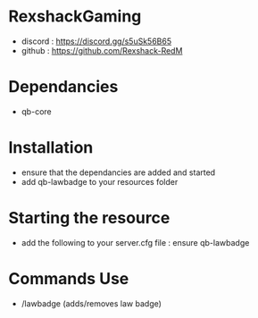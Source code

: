 # RexshackGaming
- discord : https://discord.gg/s5uSk56B65
- github : https://github.com/Rexshack-RedM

# Dependancies
- qb-core

# Installation
- ensure that the dependancies are added and started
- add qb-lawbadge to your resources folder

# Starting the resource
- add the following to your server.cfg file : ensure qb-lawbadge

# Commands Use
- /lawbadge (adds/removes law badge)